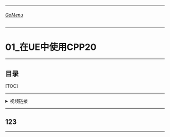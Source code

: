 
------
###### [GoMenu](../CPP_Learn_Menu.md)
------

# 01_在UE中使用CPP20

------

## 目录

[TOC]

------

<details>
<summary>视频链接</summary>
[7. Using a Custom Effect Context_哔哩哔哩_bilibili](https://www.bilibili.com/video/BV18w411H7nC/?spm_id_from=333.1391.0.0&vd_source=9e1e64122d802b4f7ab37bd325a89e6c)

------

</details>

------

## 123

> 

------
